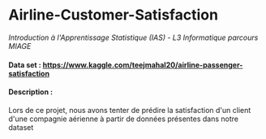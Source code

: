 # Airline-Customer-Satisfaction

*Introduction à l'Apprentissage Statistique (IAS) - L3 Informatique parcours MIAGE*

#### Data set : https://www.kaggle.com/teejmahal20/airline-passenger-satisfaction
    
#### Description :
Lors de ce projet, nous avons tenter de prédire la satisfaction d'un client d'une compagnie aérienne à partir de données présentes dans notre dataset
